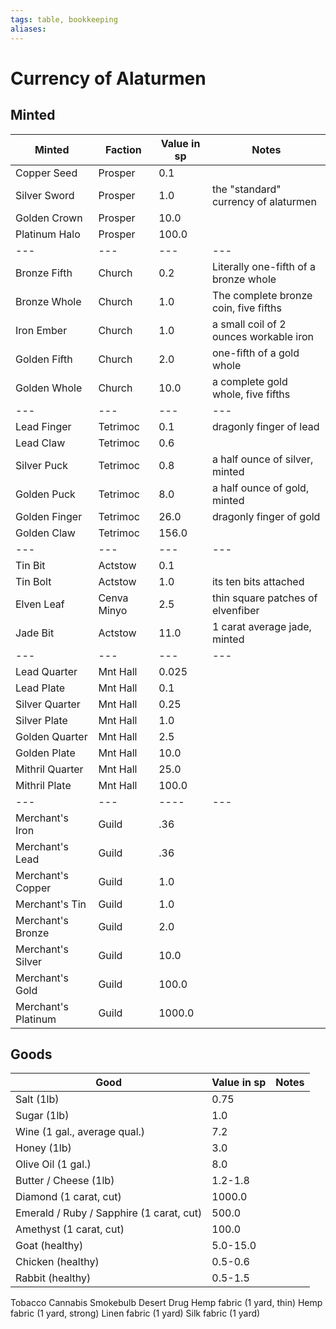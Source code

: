 ```yaml
---
tags: table, bookkeeping
aliases:
---
```

# Currency of Alaturmen
## Minted
Minted | Faction | Value in sp | Notes
--- | --- | --- | ---
Copper Seed | Prosper | 0.1
Silver Sword | Prosper | 1.0 | the "standard" currency of alaturmen
Golden Crown | Prosper | 10.0
Platinum Halo | Prosper | 100.0
--- | --- | --- | ---
Bronze Fifth | Church | 0.2 | Literally one-fifth of a bronze whole
Bronze Whole | Church | 1.0 | The complete bronze coin, five fifths
Iron Ember | Church | 1.0 | a small coil of 2 ounces workable iron 
Golden Fifth | Church | 2.0 | one-fifth of a gold whole
Golden Whole | Church | 10.0 | a complete gold whole, five fifths
--- | --- | --- | ---
Lead Finger | Tetrimoc | 0.1 | dragonly finger of lead
Lead Claw | Tetrimoc | 0.6
Silver Puck | Tetrimoc | 0.8 | a half ounce of silver, minted
Golden Puck | Tetrimoc | 8.0 | a half ounce of gold, minted
Golden Finger | Tetrimoc | 26.0 | dragonly finger of gold
Golden Claw | Tetrimoc | 156.0
--- | --- | --- | ---
Tin Bit | Actstow | 0.1
Tin Bolt | Actstow | 1.0 | its ten bits attached
Elven Leaf | Cenva Minyo | 2.5 | thin square patches of elvenfiber
Jade Bit | Actstow | 11.0 | 1 carat average jade, minted
--- | --- | --- | ---
Lead Quarter | Mnt Hall | 0.025
Lead Plate | Mnt Hall | 0.1
Silver Quarter | Mnt Hall | 0.25
Silver Plate | Mnt Hall | 1.0
Golden Quarter | Mnt Hall | 2.5
Golden Plate | Mnt Hall | 10.0
Mithril Quarter | Mnt Hall | 25.0
Mithril Plate | Mnt Hall | 100.0
--- | --- | ---- | ---
Merchant's Iron | Guild | .36
Merchant's Lead | Guild | .36
Merchant's Copper | Guild | 1.0
Merchant's Tin | Guild | 1.0
Merchant's Bronze | Guild | 2.0
Merchant's Silver | Guild | 10.0
Merchant's Gold | Guild | 100.0
Merchant's Platinum | Guild | 1000.0


## Goods
Good | Value in sp | Notes
--- | --- | --- 
Salt (1lb) | 0.75
Sugar (1lb) | 1.0
Wine (1 gal., average qual.) | 7.2
Honey (1lb) | 3.0
Olive Oil (1 gal.) | 8.0
Butter / Cheese (1lb) | 1.2-1.8
Diamond (1 carat, cut) | 1000.0
Emerald / Ruby / Sapphire (1 carat, cut) | 500.0
Amethyst (1 carat, cut) | 100.0
Goat (healthy) | 5.0-15.0
Chicken (healthy) | 0.5-0.6
Rabbit (healthy) | 0.5-1.5
Tobacco
Cannabis
Smokebulb
Desert Drug
Hemp fabric (1 yard, thin)
Hemp fabric (1 yard, strong)
Linen fabric (1 yard)
Silk fabric (1 yard)


